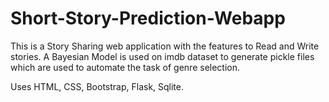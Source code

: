 # Short-Story-Prediction-Webapp

This is a Story Sharing web application with the features to Read and Write stories. 
A Bayesian Model is used on imdb dataset to generate pickle files which are used to automate the task of genre selection.

Uses HTML, CSS, Bootstrap, Flask, Sqlite.
